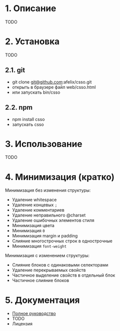 # 1. Описание

TODO

# 2. Установка

TODO

## 2.1. git

* git clone git@github.com:afelix/csso.git
* открыть в браузере файл web/csso.html
* или запускать bin/csso

## 2.2. npm

* npm install csso
* запускать csso

# 3. Использование

TODO

# 4. Минимизация (кратко)

Минимизация без изменения структуры:

* Удаление whitespace
* Удаление концевых `;`
* Удаление комментариев
* Удаление неправильного @charset
* Удаление ошибочных элементов стиля
* Минимизация цвета
* Минимизация `0`
* Минимизация margin и padding
* Слияние многострочных строк в однострочные
* Минимизация `font-weight`

Минимизация с изменением структуры:

* Слияние блоков с одинаковыми селекторами
* Удаление перекрываемых свойств
* Частичное выделение свойств в отдельный блок
* Частичное слияние блоков

# 5. Документация

* [Полное руководство](https://github.com/afelix/csso/blob/master/MANUAL.ru.md)
* TODO
* Лицензия
